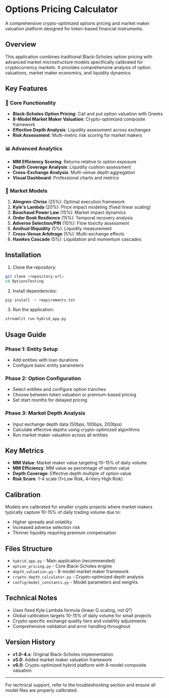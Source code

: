 # Options Pricing Calculator

A comprehensive crypto-optimized options pricing and market maker valuation platform designed for token-based financial instruments.

## Overview

This application combines traditional Black-Scholes option pricing with advanced market microstructure models specifically calibrated for cryptocurrency markets. It provides comprehensive analysis of option valuations, market maker economics, and liquidity dynamics.

## Key Features

### 🎯 **Core Functionality**
- **Black-Scholes Option Pricing**: Call and put option valuation with Greeks
- **8-Model Market Maker Valuation**: Crypto-optimized composite framework
- **Effective Depth Analysis**: Liquidity assessment across exchanges
- **Risk Assessment**: Multi-metric risk scoring for market makers

### 📊 **Advanced Analytics**
- **MM Efficiency Scoring**: Returns relative to option exposure
- **Depth Coverage Analysis**: Liquidity cushion assessment  
- **Cross-Exchange Analysis**: Multi-venue depth aggregation
- **Visual Dashboard**: Professional charts and metrics

### 🔧 **Market Models**
1. **Almgren-Chriss** (25%): Optimal execution framework
2. **Kyle's Lambda** (20%): Price impact modeling (fixed linear scaling)
3. **Bouchaud Power Law** (15%): Market impact dynamics
4. **Order Book Resilience** (15%): Temporal recovery analysis
5. **Adverse Selection/PIN** (10%): Flow toxicity assessment
6. **Amihud Illiquidity** (5%): Liquidity measurement
7. **Cross-Venue Arbitrage** (5%): Multi-exchange effects
8. **Hawkes Cascade** (5%): Liquidation and momentum cascades

## Installation

1. Clone the repository:
```bash
git clone <repository-url>
cd OptionsTesting
```

2. Install dependencies:
```bash
pip install -r requirements.txt
```

3. Run the application:
```bash
streamlit run hybrid_app.py
```

## Usage Guide

### **Phase 1: Entity Setup**
- Add entities with loan durations
- Configure basic entity parameters

### **Phase 2: Option Configuration**
- Select entities and configure option tranches
- Choose between token valuation or premium-based pricing
- Set start months for delayed pricing

### **Phase 3: Market Depth Analysis**
- Input exchange depth data (50bps, 100bps, 200bps)
- Calculate effective depths using crypto-optimized algorithms
- Run market maker valuation across all entities

## Key Metrics

- **MM Value**: Market maker value targeting 10-15% of daily volume
- **MM Efficiency**: MM value as percentage of option value
- **Depth Coverage**: Effective depth multiple of option value
- **Risk Score**: 1-4 scale (1=Low Risk, 4=Very High Risk)

## Calibration

Models are calibrated for smaller crypto projects where market makers typically capture 10-15% of daily trading volume due to:
- Higher spreads and volatility
- Increased adverse selection risk
- Thinner liquidity requiring premium compensation

## Files Structure

- `hybrid_app.py` - Main application (recommended)
- `option_pricing.py` - Core Black-Scholes engine
- `depth_valuation.py` - 8-model market maker framework
- `crypto_depth_calculator.py` - Crypto-optimized depth analysis
- `config/model_constants.py` - Model parameters and weights

## Technical Notes

- Uses fixed Kyle Lambda formula (linear Q scaling, not Q²)
- Global calibration targets 10-15% of daily volume for small projects
- Crypto-specific exchange quality tiers and volatility adjustments
- Comprehensive validation and error handling throughout

## Version History

- **v1.0-4.x**: Original Black-Scholes implementation
- **v5.0**: Added market maker valuation framework
- **v6.0**: Crypto-optimized hybrid platform with 8-model composite valuation

---

For technical support, refer to the troubleshooting section and ensure all model files are properly calibrated.